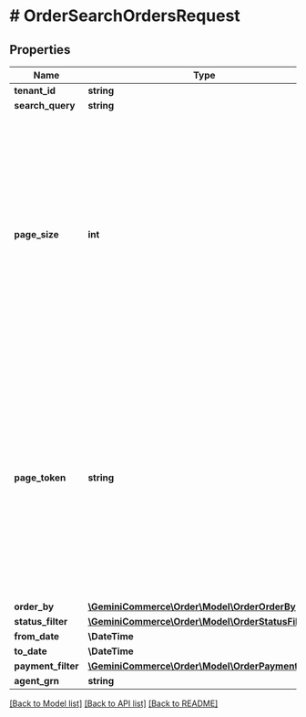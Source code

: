 # # OrderSearchOrdersRequest


## Properties 


Name | Type | Description | Notes
------------ | ------------- | ------------- | -------------
**tenant_id**| **string** |   |
**search_query**| **string** |   | [optional]
**page_size**| **int** | The maximum number of orders to return. The service may return fewer than this value. If unspecified, at most 10 orders will be returned. The maximum value is 100; values above 100 will be coerced to 100.  | [optional]
**page_token**| **string** | A page token, received from a previous &#x60;ListOrders&#x60; call. Provide this to retrieve the subsequent page.   When paginating, all other parameters provided to &#x60;ListOrders&#x60; must match the call that provided the page token.  | [optional]
**order_by**| [**\GeminiCommerce\Order\Model\OrderOrderBy[]**](OrderOrderBy.md) |   | [optional]
**status_filter**| [**\GeminiCommerce\Order\Model\OrderStatusFilter**](OrderStatusFilter.md) |   | [optional]
**from_date**| **\DateTime** |   | [optional]
**to_date**| **\DateTime** |   | [optional]
**payment_filter**| [**\GeminiCommerce\Order\Model\OrderPaymentFilter**](OrderPaymentFilter.md) |   | [optional]
**agent_grn**| **string** |   | [optional]


[[Back to Model list]](../../README.md#models) [[Back to API list]](../../README.md#endpoints) [[Back to README]](../../README.md)

